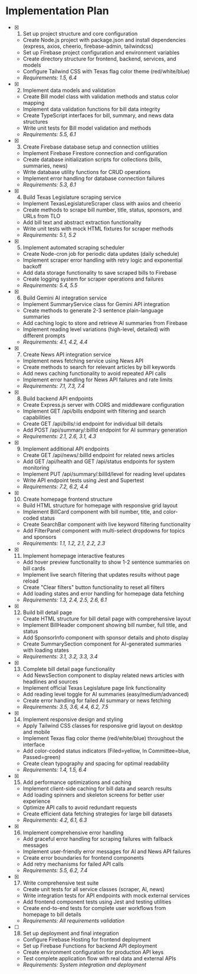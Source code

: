 # Implementation Plan

- [x] 1. Set up project structure and core configuration
  - Create Node.js project with package.json and install dependencies (express, axios, cheerio, firebase-admin, tailwindcss)
  - Set up Firebase project configuration and environment variables
  - Create directory structure for frontend, backend, services, and models
  - Configure Tailwind CSS with Texas flag color theme (red/white/blue)
  - _Requirements: 1.5, 6.4_

- [x] 2. Implement data models and validation
  - Create Bill model class with validation methods and status color mapping
  - Implement data validation functions for bill data integrity
  - Create TypeScript interfaces for bill, summary, and news data structures
  - Write unit tests for Bill model validation and methods
  - _Requirements: 5.5, 6.1_

- [x] 3. Create Firebase database setup and connection utilities
  - Implement Firebase Firestore connection and configuration
  - Create database initialization scripts for collections (bills, summaries, news)
  - Write database utility functions for CRUD operations
  - Implement error handling for database connection failures
  - _Requirements: 5.3, 6.1_

- [x] 4. Build Texas Legislature scraping service
  - Implement TexasLegislatureScraper class with axios and cheerio
  - Create methods to scrape bill number, title, status, sponsors, and URLs from TLO
  - Add bill text and abstract extraction functionality
  - Write unit tests with mock HTML fixtures for scraper methods
  - _Requirements: 5.1, 5.2_

- [x] 5. Implement automated scraping scheduler
  - Create Node-cron job for periodic data updates (daily schedule)
  - Implement scraper error handling with retry logic and exponential backoff
  - Add data storage functionality to save scraped bills to Firebase
  - Create logging system for scraper operations and failures
  - _Requirements: 5.4, 5.5_

- [x] 6. Build Gemini AI integration service
  - Implement SummaryService class for Gemini API integration
  - Create methods to generate 2-3 sentence plain-language summaries
  - Add caching logic to store and retrieve AI summaries from Firebase
  - Implement reading level variations (high-level, detailed) with different prompts
  - _Requirements: 4.1, 4.2, 4.4_

- [x] 7. Create News API integration service
  - Implement news fetching service using News API
  - Create methods to search for relevant articles by bill keywords
  - Add news caching functionality to avoid repeated API calls
  - Implement error handling for News API failures and rate limits
  - _Requirements: 7.1, 7.3, 7.4_

- [x] 8. Build backend API endpoints
  - Create Express.js server with CORS and middleware configuration
  - Implement GET /api/bills endpoint with filtering and search capabilities
  - Create GET /api/bills/:id endpoint for individual bill details
  - Add POST /api/summary/:billId endpoint for AI summary generation
  - _Requirements: 2.1, 2.6, 3.1, 4.3_

- [x] 9. Implement additional API endpoints
  - Create GET /api/news/:billId endpoint for related news articles
  - Add GET /api/health and GET /api/status endpoints for system monitoring
  - Implement PUT /api/summary/:billId/level for reading level updates
  - Write API endpoint tests using Jest and Supertest
  - _Requirements: 7.2, 6.2, 4.4_

- [x] 10. Create homepage frontend structure
  - Build HTML structure for homepage with responsive grid layout
  - Implement BillCard component with bill number, title, and color-coded status
  - Create SearchBar component with live keyword filtering functionality
  - Add FilterPanel component with multi-select dropdowns for topics and sponsors
  - _Requirements: 1.1, 1.2, 2.1, 2.2, 2.3_

- [x] 11. Implement homepage interactive features
  - Add hover preview functionality to show 1-2 sentence summaries on bill cards
  - Implement live search filtering that updates results without page reload
  - Create "Clear filters" button functionality to reset all filters
  - Add loading states and error handling for homepage data fetching
  - _Requirements: 1.3, 2.4, 2.5, 2.6, 6.1_

- [x] 12. Build bill detail page
  - Create HTML structure for bill detail page with comprehensive layout
  - Implement BillHeader component showing bill number, full title, and status
  - Add SponsorInfo component with sponsor details and photo display
  - Create SummarySection component for AI-generated summaries with loading states
  - _Requirements: 3.1, 3.2, 3.3, 3.4_

- [x] 13. Complete bill detail page functionality
  - Add NewsSection component to display related news articles with headlines and sources
  - Implement official Texas Legislature page link functionality
  - Add reading level toggle for AI summaries (easy/medium/advanced)
  - Create error handling for failed AI summary or news fetching
  - _Requirements: 3.5, 3.6, 4.4, 6.2, 7.5_

- [x] 14. Implement responsive design and styling
  - Apply Tailwind CSS classes for responsive grid layout on desktop and mobile
  - Implement Texas flag color theme (red/white/blue) throughout the interface
  - Add color-coded status indicators (Filed=yellow, In Committee=blue, Passed=green)
  - Create clean typography and spacing for optimal readability
  - _Requirements: 1.4, 1.5, 6.4_

- [x] 15. Add performance optimizations and caching
  - Implement client-side caching for bill data and search results
  - Add loading spinners and skeleton screens for better user experience
  - Optimize API calls to avoid redundant requests
  - Create efficient data fetching strategies for large bill datasets
  - _Requirements: 4.2, 6.1, 6.3_

- [x] 16. Implement comprehensive error handling
  - Add graceful error handling for scraping failures with fallback messages
  - Implement user-friendly error messages for AI and News API failures
  - Create error boundaries for frontend components
  - Add retry mechanisms for failed API calls
  - _Requirements: 5.5, 6.2, 7.4_

- [x] 17. Write comprehensive test suite
  - Create unit tests for all service classes (scraper, AI, news)
  - Write integration tests for API endpoints with mock external services
  - Add frontend component tests using Jest and testing utilities
  - Create end-to-end tests for complete user workflows from homepage to bill details
  - _Requirements: All requirements validation_

- [ ] 18. Set up deployment and final integration
  - Configure Firebase Hosting for frontend deployment
  - Set up Firebase Functions for backend API deployment
  - Create environment configuration for production API keys
  - Test complete application flow with real data and external APIs
  - _Requirements: System integration and deployment_